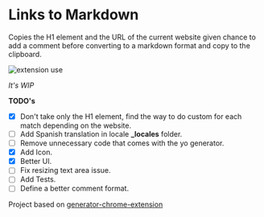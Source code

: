 # Links to Markdown 

Copies the H1 element and the URL of the current website given chance to add a comment before converting to a markdown format and copy to the clipboard.

![extension use](https://media.giphy.com/media/l0HlAcT8fU5DxsDV6/giphy.gif)

_It's WIP_

**TODO's**
- [x] Don't take only the H1 element, find the way to do custom for each match depending on the website.
- [ ] Add Spanish translation in locale **_locales** folder.
- [ ] Remove unnecessary code that comes with the yo generator.
- [x] Add Icon.
- [x] Better UI.
- [ ] Fix resizing text area issue.
- [ ] Add Tests.
- [ ] Define a better comment format.

Project based on [generator-chrome-extension](https://github.com/yeoman/generator-chrome-extension)